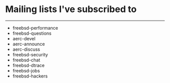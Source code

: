 # Mailing lists I've subscribed to
-------

- freebsd-performance
- freebsd-questions
- aerc-devel
- aerc-announce
- aerc-discuss
- freebsd-security
- freebsd-chat
- freebsd-dtrace
- freebsd-jobs
- freebsd-hackers
